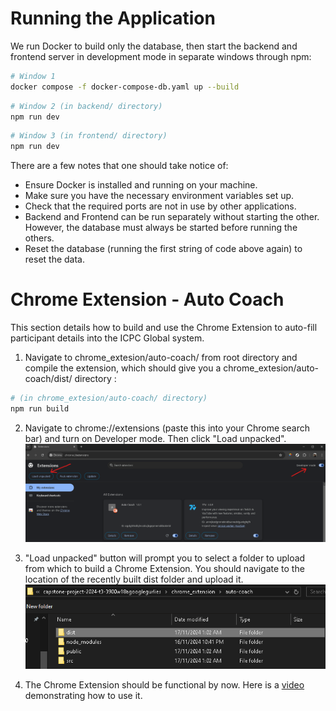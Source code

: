 # Running the Application
We run Docker to build only the database, then start the backend and frontend server in development mode in separate windows through npm:
```bash
# Window 1
docker compose -f docker-compose-db.yaml up --build
```

```bash
# Window 2 (in backend/ directory)
npm run dev
```

```bash
# Window 3 (in frontend/ directory)
npm run dev
```

There are a few notes that one should take notice of:
- Ensure Docker is installed and running on your machine.
- Make sure you have the necessary environment variables set up.
- Check that the required ports are not in use by other applications.
- Backend and Frontend can be run separately without starting the other. However, the database must always be started before running the others.
- Reset the database (running the first string of code above again) to reset the data.

# Chrome Extension - Auto Coach
This section details how to build and use the Chrome Extension to auto-fill participant details into the ICPC Global system.

1. Navigate to chrome_extesion/auto-coach/ from root directory and compile the extension, which should give you a chrome_extesion/auto-coach/dist/ directory :
```bash
# (in chrome_extesion/auto-coach/ directory)
npm run build
```
2. Navigate to chrome://extensions (paste this into your Chrome search bar) and turn on Developer mode. Then click "Load unpacked".
![Chrome Extension](images/image-1.png)

3. "Load unpacked" button will prompt you to select a folder to upload from which to build a Chrome Extension. You should navigate to the location of the recently built dist folder and upload it.
![Loading dist/ folder](images/image-2.png)

4. The Chrome Extension should be functional by now. Here is a [video](https://drive.google.com/file/d/1xJ0_18Eu4yHZIVSpzBAizO9cungVHPIk/view?usp=sharing) demonstrating how to use it.